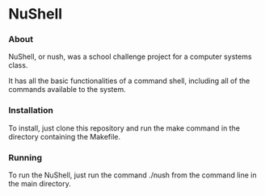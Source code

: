 # NuShell

### About

NuShell, or nush, was a school challenge project for a computer systems class.

It has all the basic functionalities of a command shell, including all of the commands
available to the system.

### Installation

To install, just clone this repository and run the make command in the directory
containing the Makefile.

### Running

To run the NuShell, just run the command ./nush from the command line in the
main directory.
